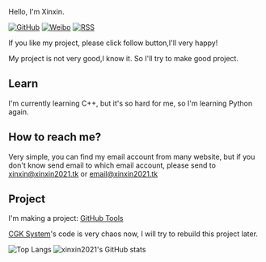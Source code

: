 Hello, I'm Xinxin.

[![GitHub](https://img.shields.io/badge/dynamic/json?logo=github&label=GitHub&labelColor=495867&color=495867&query=%24.data.totalSubs&url=https%3A%2F%2Fapi.spencerwoo.com%2Fsubstats%2F%3Fsource%3Dgithub%26queryKey%3Dxinxin2021&style=flat-square)](https://github.com/xinxin2021)
[![Weibo](https://img.shields.io/badge/dynamic/json?logo=sina-weibo&label=Weibo&labelColor=d52c2b&color=d52c2b&query=%24.count&url=https%3A%2F%2Fapi.swo.moe%2Fstats%2Fweibo%2F7661070283&style=flat-square)](https://weibo.com/u/7661070283)
[![RSS](https://img.shields.io/badge/dynamic/json?logo=rss&logoColor=white&label=RSS&labelColor=95B8D1&color=95B8D1&query=%24.data.totalSubs&url=https%3A%2F%2Fapi.spencerwoo.com%2Fsubstats%2F%3Fsource%3Dfeedly%257Cinoreader%257CfeedsPub%26queryKey%3Dhttps://blog.xinxin2021.tk/feed.xml&style=flat-square)](https://blog.xinxin2021.tk)

If you like my project, please click follow button,I'll very happy!

My project is not very good,I know it. So I'll try to make good project.

## Learn

I'm currently learning C++, but it's so hard for me, so I'm learning Python again.

## How to reach me?

Very simple, you can find my email account from many website, but if you don't know send email to which email account, please send to [xinxin@xinxin2021.tk](mailto:xinxin@xinxin2021.tk) or [email@xinxin2021.tk](mailto:email@xinxin2021.tk)

## Project

I'm making a project: [GitHub Tools](/macwinlin-studio/github-tools)

[CGK System](/macwinlin-studio/cgk-system)'s code is very chaos now, I will try to rebuild this project later.

![Top Langs](https://github-readme-stats.vercel.app/api/top-langs/?username=xinxin2021&layout=compact)
![xinxin2021's GitHub stats](https://github-readme-stats.vercel.app/api?username=xinxin2021&show_icons=true)
